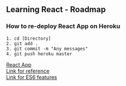 ## Learning React - Roadmap
### How to re-deploy React App on Heroku
```
1. cd [Directory]
2. git add .
3. git commit -m "Any messages"
4. git push heroku master
```
[React App](https://pure-fjord-43670.herokuapp.com/)
<br />
[Link for reference](https://medium.freecodecamp.org/learning-react-roadmap-from-scratch-to-advanced-bff7735531b6)
<br />
[Link for ES6 features](https://hackernoon.com/es6-for-beginners-f98120b57414)

